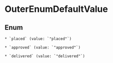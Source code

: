 
# OuterEnumDefaultValue

## Enum


    * `placed` (value: `"placed"`)

    * `approved` (value: `"approved"`)

    * `delivered` (value: `"delivered"`)



